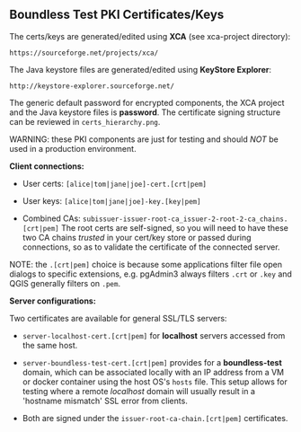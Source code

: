 Boundless Test PKI Certificates/Keys
------------------------------------

The certs/keys are generated/edited using **XCA** (see xca-project directory):

    https://sourceforge.net/projects/xca/

The Java keystore files are generated/edited using **KeyStore Explorer**:

    http://keystore-explorer.sourceforge.net/


The generic default password for encrypted components, the XCA project and the Java keystore files is **password**. The certificate signing structure can be reviewed in `certs_hierarchy.png`.

WARNING: these PKI components are just for testing and should _NOT_ be used in a production environment.

**Client connections:**

* User certs: `[alice|tom|jane|joe]-cert.[crt|pem]`

* User keys:  `[alice|tom|jane|joe]-key.[key|pem]`

* Combined CAs: `subissuer-issuer-root-ca_issuer-2-root-2-ca_chains.[crt|pem]` The root certs are self-signed, so you will need to have these two CA chains _trusted_ in your cert/key store or passed during connections, so as to validate the certificate of the connected server.

NOTE: the `.[crt|pem]` choice is because some applications filter file open dialogs to specific extensions, e.g. pgAdmin3 always filters `.crt` or `.key` and QGIS generally filters on `.pem`.

**Server configurations:**

Two certificates are available for general SSL/TLS servers:

* `server-localhost-cert.[crt|pem]` for **localhost** servers accessed from the same host.

* `server-boundless-test-cert.[crt|pem]` provides for a **boundless-test** domain, which can be associated locally with an IP address from a VM or docker container using the host OS's `hosts` file. This setup allows for testing where a remote _localhost_ domain will usually result in a 'hostname mismatch' SSL error from clients.

* Both are signed under the `issuer-root-ca-chain.[crt|pem]` certificates.

